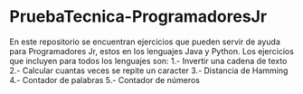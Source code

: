 # PruebaTecnica-ProgramadoresJr
En este repositorio se encuentran ejercicios que pueden servir de ayuda para Programadores Jr, estos en los lenguajes Java y Python.
Los ejercicios que incluyen para todos los lenguajes son:
1.- Invertir una cadena de texto
2.- Calcular cuantas veces se repite un caracter
3.- Distancia de Hamming
4.- Contador de palabras
5.- Contador de números
